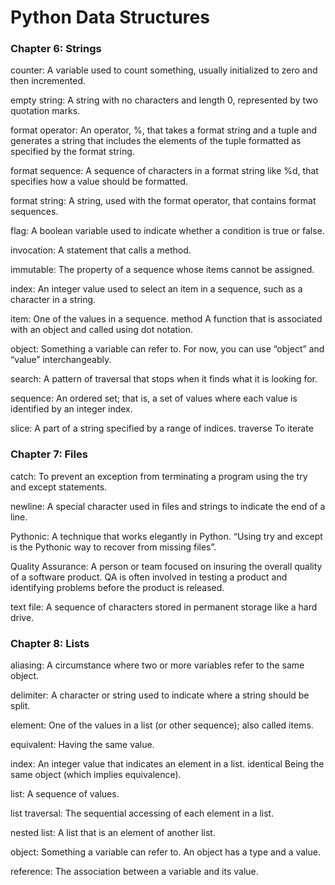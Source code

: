 # Python Data Structures

### Chapter 6: Strings

counter: A variable used to count something, usually initialized to zero and then incremented.

empty string: A string with no characters and length 0, represented by two quotation marks.

format operator: An operator, %, that takes a format string and a tuple and generates a string that includes the elements of the tuple formatted as specified by the format string.

format sequence: A sequence of characters in a format string like %d, that specifies how a value should be formatted.

format string: A string, used with the format operator, that contains format sequences.

flag: A boolean variable used to indicate whether a condition is true or false.

invocation: A statement that calls a method.

immutable: The property of a sequence whose items cannot be assigned.

index: An integer value used to select an item in a sequence, such as a character in a string.

item: One of the values in a sequence. method A function that is associated with an object and called using dot notation.

object: Something a variable can refer to. For now, you can use “object” and
“value” interchangeably.

search: A pattern of traversal that stops when it finds what it is looking for.

sequence: An ordered set; that is, a set of values where each value is identified by an integer index.

slice: A part of a string specified by a range of indices.
traverse To iterate

### Chapter 7: Files

catch: To prevent an exception from terminating a program using the try and except statements.

newline: A special character used in files and strings to indicate the end of a line.

Pythonic: A technique that works elegantly in Python. “Using try and except is the Pythonic way to recover from missing files”.

Quality Assurance: A person or team focused on insuring the overall quality of a software product. QA is often involved in testing a product and identifying problems before the product is released.

text file: A sequence of characters stored in permanent storage like a hard drive.

### Chapter 8: Lists

aliasing: A circumstance where two or more variables refer to the same object.

delimiter: A character or string used to indicate where a string should be split.

element: One of the values in a list (or other sequence); also called items.

equivalent: Having the same value.

index: An integer value that indicates an element in a list.
identical Being the same object (which implies equivalence).

list: A sequence of values.

list traversal: The sequential accessing of each element in a list.

nested list: A list that is an element of another list.

object: Something a variable can refer to. An object has a type and a value.

reference: The association between a variable and its value.